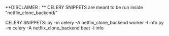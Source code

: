 **DISCLAIMER :
**	CELERY SNIPPETS are meant to be run inside "netflix_clone_backend/"

CELERY SNIPPETS:
py -m celery -A netflix_clone_backend worker -l info
py -m celery -A netflix_clone_backend beat -l info
